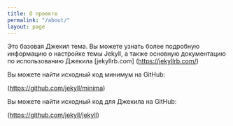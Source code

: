 ```yaml
---
title: О проекте
permalink: "/about/"
layout: page
---
```



Это базовая Джекил тема. Вы можете узнать более подробную информацию о настройке темы Jekyll, а также основную документацию по использованию  Джекила [jekyllrb.com] (https://jekyllrb.com/)

Вы можете найти исходный код минимум на GitHub:

 (https://github.com/jekyll/minima)

Вы можете найти исходный код для Джекила на GitHub:

 (https://github.com/jekyll/jekyll)